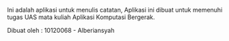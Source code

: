 Ini adalah aplikasi untuk menulis catatan, Aplikasi ini dibuat untuk memenuhi tugas UAS mata kuliah Aplikasi Komputasi Bergerak.

Dibuat oleh :
10120068 - Alberiansyah
